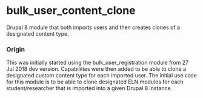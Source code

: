 # bulk_user_content_clone
Drupal 8 module that both imports users and then creates clones of a designated content type. 

<h3>Origin</h3>
This was initially started using the bulk_user_registration module from 27 Jul 2018 dev version. Capabilities were then added to be able to clone a designated custom content type for each imported user. The initial use case for this module is to be able to clone designated ELN modules for each student/researcher that is imported into a given Drupal 8 instance. 

